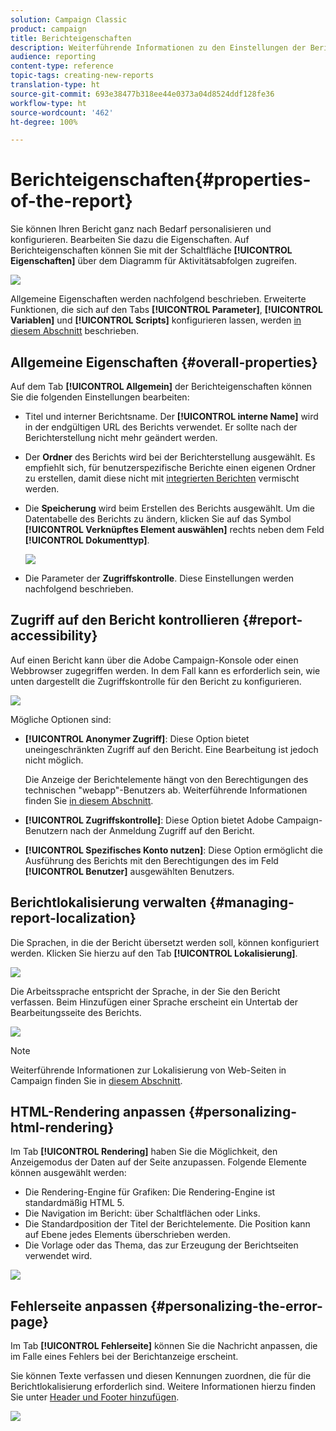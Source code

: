 ```yaml
---
solution: Campaign Classic
product: campaign
title: Berichteigenschaften
description: Weiterführende Informationen zu den Einstellungen der Berichteigenschaften
audience: reporting
content-type: reference
topic-tags: creating-new-reports
translation-type: ht
source-git-commit: 693e38477b318ee44e0373a04d8524ddf128fe36
workflow-type: ht
source-wordcount: '462'
ht-degree: 100%

---
```



# Berichteigenschaften{#properties-of-the-report}

Sie können Ihren Bericht ganz nach Bedarf personalisieren und konfigurieren. Bearbeiten Sie dazu die Eigenschaften. Auf Berichteigenschaften können Sie mit der Schaltfläche **[!UICONTROL Eigenschaften]** über dem Diagramm für Aktivitätsabfolgen zugreifen.

![](assets/s_ncs_advuser_report_properties_01.png)

Allgemeine Eigenschaften werden nachfolgend beschrieben. Erweiterte Funktionen, die sich auf den Tabs **[!UICONTROL Parameter]**, **[!UICONTROL Variablen]** und **[!UICONTROL Scripts]** konfigurieren lassen, werden [in diesem Abschnitt](../../reporting/using/advanced-functionalities.md) beschrieben.

## Allgemeine Eigenschaften {#overall-properties}

Auf dem Tab **[!UICONTROL Allgemein]** der Berichteigenschaften können Sie die folgenden Einstellungen bearbeiten:

* Titel und interner Berichtsname. Der **[!UICONTROL interne Name]** wird in der endgültigen URL des Berichts verwendet. Er sollte nach der Berichterstellung nicht mehr geändert werden.

* Der **Ordner** des Berichts wird bei der Berichterstellung ausgewählt. Es empfiehlt sich, für benutzerspezifische Berichte einen eigenen Ordner zu erstellen, damit diese nicht mit [integrierten Berichten](../../reporting/using/about-campaign-built-in-reports.md) vermischt werden.

* Die **Speicherung** wird beim Erstellen des Berichts ausgewählt. Um die Datentabelle des Berichts zu ändern, klicken Sie auf das Symbol **[!UICONTROL Verknüpftes Element auswählen]** rechts neben dem Feld **[!UICONTROL Dokumenttyp]**.

   ![](assets/s_ncs_advuser_report_properties_02.png)

* Die Parameter der **Zugriffskontrolle**. Diese Einstellungen werden nachfolgend beschrieben.

## Zugriff auf den Bericht kontrollieren {#report-accessibility}

Auf einen Bericht kann über die Adobe Campaign-Konsole oder einen Webbrowser zugegriffen werden. In dem Fall kann es erforderlich sein, wie unten dargestellt die Zugriffskontrolle für den Bericht zu konfigurieren.

![](assets/s_ncs_advuser_report_properties_02b.png)

Mögliche Optionen sind:

* **[!UICONTROL Anonymer Zugriff]**: Diese Option bietet uneingeschränkten Zugriff auf den Bericht. Eine Bearbeitung ist jedoch nicht möglich.

   Die Anzeige der Berichtelemente hängt von den Berechtigungen des technischen &quot;webapp&quot;-Benutzers ab. Weiterführende Informationen finden Sie [in diesem Abschnitt](../../platform/using/access-management-operators.md).

* **[!UICONTROL Zugriffskontrolle]**: Diese Option bietet Adobe Campaign-Benutzern nach der Anmeldung Zugriff auf den Bericht.
* **[!UICONTROL Spezifisches Konto nutzen]**: Diese Option ermöglicht die Ausführung des Berichts mit den Berechtigungen des im Feld **[!UICONTROL Benutzer]** ausgewählten Benutzers.

## Berichtlokalisierung verwalten {#managing-report-localization}

Die Sprachen, in die der Bericht übersetzt werden soll, können konfiguriert werden. Klicken Sie hierzu auf den Tab **[!UICONTROL Lokalisierung]**.

![](assets/s_ncs_advuser_report_properties_06.png)

Die Arbeitssprache entspricht der Sprache, in der Sie den Bericht verfassen. Beim Hinzufügen einer Sprache erscheint ein Untertab der Bearbeitungsseite des Berichts.

![](assets/s_ncs_advuser_report_properties_05a.png)

>[!NOTE]
>
>Weiterführende Informationen zur Lokalisierung von Web-Seiten in Campaign finden Sie in [diesem Abschnitt](../../web/using/translating-a-web-form.md).

## HTML-Rendering anpassen {#personalizing-html-rendering}

Im Tab **[!UICONTROL Rendering]** haben Sie die Möglichkeit, den Anzeigemodus der Daten auf der Seite anzupassen. Folgende Elemente können ausgewählt werden:

* Die Rendering-Engine für Grafiken: Die Rendering-Engine ist standardmäßig HTML 5.
* Die Navigation im Bericht: über Schaltflächen oder Links.
* Die Standardposition der Titel der Berichtelemente. Die Position kann auf Ebene jedes Elements überschrieben werden.
* Die Vorlage oder das Thema, das zur Erzeugung der Berichtseiten verwendet wird.

![](assets/s_ncs_advuser_report_properties_08.png)

## Fehlerseite anpassen {#personalizing-the-error-page}

Im Tab **[!UICONTROL Fehlerseite]** können Sie die Nachricht anpassen, die im Falle eines Fehlers bei der Berichtanzeige erscheint.

Sie können Texte verfassen und diesen Kennungen zuordnen, die für die Berichtlokalisierung erforderlich sind. Weitere Informationen hierzu finden Sie unter [Header und Footer hinzufügen](../../reporting/using/element-layout.md#adding-a-header-and-a-footer).

![](assets/s_ncs_advuser_report_properties_11.png)
